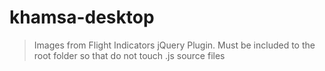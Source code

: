 # khamsa-desktop

> Images from Flight Indicators jQuery Plugin. Must be included to the root folder so that do not touch .js source files
